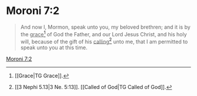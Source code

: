 # Moroni 7:2

> And now I, Mormon, speak unto you, my beloved brethren; and it is by the <u>grace</u>[^a] of God the Father, and our Lord Jesus Christ, and his holy will, because of the gift of his <u>calling</u>[^b] unto me, that I am permitted to speak unto you at this time.

[Moroni 7:2](https://www.churchofjesuschrist.org/study/scriptures/bofm/moro/7?lang=eng&id=p2#p2)


[^a]: [[Grace|TG Grace]].  
[^b]: [[3 Nephi 5.13|3 Ne. 5:13]]. [[Called of God|TG Called of God]].  
